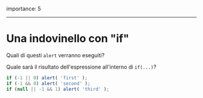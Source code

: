 importance: 5

---

# Una indovinello con "if"

Quali di questi `alert` verranno eseguiti?

Quale sarà il risultato dell'espressione all'interno di `if(...)`?

```js
if (-1 || 0) alert( 'first' );
if (-1 && 0) alert( 'second' );
if (null || -1 && 1) alert( 'third' );
```

